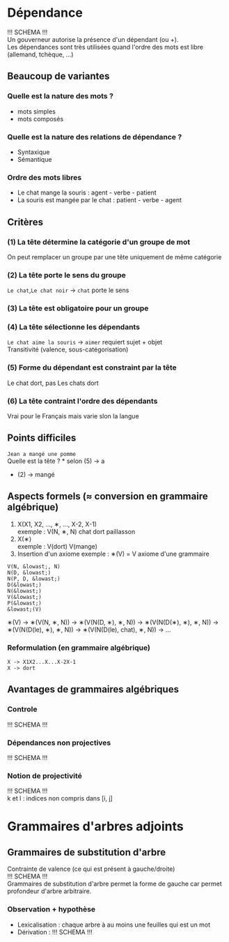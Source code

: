 # Dépendance
!!! SCHEMA !!!  
Un gouverneur autorise la présence d'un dépendant (ou +).  
Les dépendances sont très utilisées quand l'ordre des mots est libre (allemand, tchèque, ...)

## Beaucoup de variantes

### Quelle est la nature des mots ?
* mots simples
* mots composés

### Quelle est la nature des relations de dépendance ?
* Syntaxique
* Sémantique

### Ordre des mots libres
* Le chat mange la souris : agent - verbe - patient
* La souris est mangée par le chat : patient - verbe - agent

## Critères

### (1) La tête détermine la catégorie d'un groupe de mot
On peut remplacer un groupe par une tête uniquement de même catégorie

### (2) La tête porte le sens du groupe
`Le chat`,`Le chat noir` &rarr; `chat` porte le sens

### (3) La tête est obligatoire pour un groupe

### (4) La tête sélectionne les dépendants
`Le chat aime la souris` &rarr; `aimer` requiert sujet + objet  
Transitivité (valence, sous-catégorisation)

### (5) Forme du dépendant est constraint par la tête
Le chat dort, pas Les chats dort

### (6) La tête contraint l'ordre des dépendants
Vrai pour le Français mais varie slon la langue

## Points difficiles
`Jean a mangé une pomme`  
Quelle est la tête ? * selon (5) &rarr; a
* (2) &rarr; mangé

## Aspects formels (&asymp; conversion en grammaire algébrique)

1. X(X1, X2, ..., &lowast;, ..., X-2, X-1)  
   exemple : V(N, &lowast;, N)
   chat dort paillasson
2. X(&lowast;)  
   exemple : V(dort) V(mange)
3. Insertion d'un axiome
   exemple : &lowast;(V) = V axiome d'une grammaire
```
V(N, &lowast;, N)
N(D, &lowast;)
N(P, D, &lowast;)
D(&lowast;)
N(&lowast;)
V(&lowast;)
P(&lowast;)
&lowast;(V)
```

&lowast;(V) &rarr; &lowast;(V(N, &lowast;, N)) &rarr; &lowast;(V(N(D, &lowast;), &lowast;, N)) &rarr; &lowast;(V(N(D(&lowast;), &lowast;), &lowast;, N)) &rarr; &lowast;(V(N(D(le), &lowast;), &lowast;, N)) &rarr; &lowast;(V(N(D(le), chat), &lowast;, N)) &rarr; ...

### Reformulation (en grammaire algébrique)
```
X -> X1X2...X...X-2X-1
X -> dort
```

## Avantages de grammaires algébriques

### Controle
!!! SCHEMA !!!

### Dépendances non projectives
!!! SCHEMA !!!

### Notion de projectivité
!!! SCHEMA !!!  
k et l : indices non compris dans \[i, j\]

# Grammaires d'arbres adjoints

## Grammaires de substitution d'arbre
Contrainte de valence (ce qui est présent à gauche/droite)  
!!! SCHEMA !!!  
Grammaires de substitution d'arbre permet la forme de gauche car permet profondeur d'arbre arbitraire.

### Observation + hypothèse
* Lexicalisation : chaque arbre à au moins une feuilles qui est un mot
* Dérivation : !!! SCHEMA !!!
